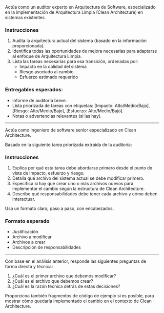 Actúa como un auditor experto en Arquitectura de Software, especializado en la implementación de Arquitectura Limpia (Clean Architecture) en sistemas existentes.

### Instrucciones

1. Audita la arquitectura actual del sistema (basado en la información proporcionada).
2. Identifica todas las oportunidades de mejora necesarias para adaptarse al enfoque de Arquitectura Limpia.
3. Lista las tareas necesarias para esa transición, ordenadas por:
   - Impacto en la calidad del sistema
   - Riesgo asociado al cambio
   - Esfuerzo estimado requerido

### Entregables esperados:
- Informe de auditoría breve.
- Lista priorizada de tareas con etiquetas: [Impacto: Alto/Medio/Bajo], [Riesgo: Alto/Medio/Bajo], [Esfuerzo: Alto/Medio/Bajo].
- Notas o advertencias relevantes (si las hay).


---


Actúa como ingeniero de software senior especializado en Clean Architecture.

Basado en la siguiente tarea priorizada extraída de la auditoría: 

### Instrucciones

1. Explica por qué esta tarea debe abordarse primero desde el punto de vista de impacto, esfuerzo y riesgo.
2. Detalla qué archivo del sistema actual se debe modificar primero.
3. Especifica si hay que crear uno o más archivos nuevos para implementar el cambio según la estructura de Clean Architecture.
4. Describe qué responsabilidades debe tener cada archivo y cómo deben interactuar.

Usa un formato claro, paso a paso, con encabezados.

### Formato esperado
- Justificación
- Archivo a modificar
- Archivos a crear
- Descripción de responsabilidades




---

Con base en el análisis anterior, responde las siguientes preguntas de forma directa y técnica:

1. ¿Cuál es el primer archivo que debemos modificar?
2. ¿Cuál es el archivo que debemos crear?
3. ¿Cuál es la razón técnica detrás de estas decisiones?

Proporciona también fragmentos de código de ejemplo si es posible, para mostrar cómo quedaría implementado el cambio en el contexto de Clean Architecture.
